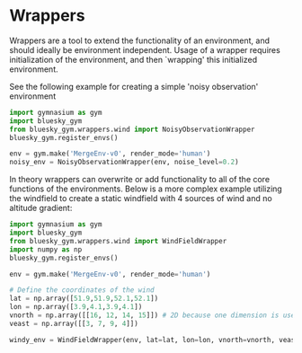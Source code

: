 # Wrappers
Wrappers are a tool to extend the functionality of an environment, and should ideally be environment independent.
Usage of a wrapper requires initialization of the environment, and then `wrapping' this initialized environment.

See the following example for creating a simple 'noisy observation' environment

```python
import gymnasium as gym
import bluesky_gym
from bluesky_gym.wrappers.wind import NoisyObservationWrapper
bluesky_gym.register_envs()

env = gym.make('MergeEnv-v0', render_mode='human')
noisy_env = NoisyObservationWrapper(env, noise_level=0.2)
```

In theory wrappers can overwrite or add functionality to all of the core functions of the environments.
Below is a more complex example utilizing the windfield to create a static windfield with 4 sources of wind and no altitude gradient:

```python
import gymnasium as gym
import bluesky_gym
from bluesky_gym.wrappers.wind import WindFieldWrapper
import numpy as np
bluesky_gym.register_envs()

env = gym.make('MergeEnv-v0', render_mode='human')

# Define the coordinates of the wind
lat = np.array([51.9,51.9,52.1,52.1])
lon = np.array([3.9,4.1,3.9,4.1])
vnorth = np.array([[16, 12, 14, 15]]) # 2D because one dimension is used of altitude, which we leave at None
veast = np.array([[3, 7, 9, 4]])

windy_env = WindFieldWrapper(env, lat=lat, lon=lon, vnorth=vnorth, veast=veast, augment_obs=True)
```

